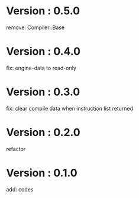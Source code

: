 # Version : 0.5.0

remove: Compiler::Base

# Version : 0.4.0

fix: engine-data to read-only

# Version : 0.3.0

fix: clear compile data when instruction list returned

# Version : 0.2.0

refactor

# Version : 0.1.0

add: codes


